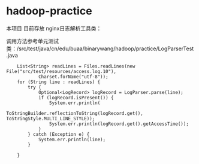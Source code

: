 # hadoop-practice


本项目 目前存放 nginx日志解析工具类：

调用方法参考单元测试类：/src/test/java/cn/edu/buaa/binarywang/hadoop/practice/LogParserTest.java


		List<String> readLines = Files.readLines(new File("src/test/resources/access.log.10"),
				Charset.forName("utf-8"));
		for (String line : readLines) {
			try {
				Optional<LogRecord> logRecord = LogParser.parse(line);
				if (logRecord.isPresent()) {
					System.err.println(
							ToStringBuilder.reflectionToString(logRecord.get(), ToStringStyle.MULTI_LINE_STYLE));
					System.err.println(logRecord.get().getAccessTime());
				}
			} catch (Exception e) {
				System.err.println(line);
			}

		}